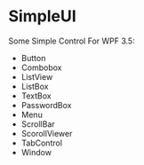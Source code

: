 SimpleUI
========

Some Simple Control For WPF 3.5:

*	Button
*	Combobox
*	ListView
*	ListBox
*	TextBox
*	PasswordBox
*	Menu
*	ScrollBar
*	ScorollViewer
*	TabControl
*	Window
